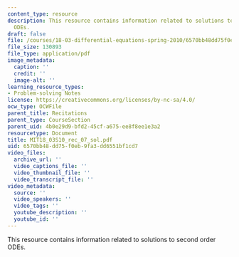 ```yaml
---
content_type: resource
description: This resource contains information related to solutions to second order
  ODEs.
draft: false
file: /courses/18-03-differential-equations-spring-2010/6570bb48dd75f0eb9fa3dd6551bf1cd7_MIT18_03S10_rec_07_sol.pdf
file_size: 130893
file_type: application/pdf
image_metadata:
  caption: ''
  credit: ''
  image-alt: ''
learning_resource_types:
- Problem-solving Notes
license: https://creativecommons.org/licenses/by-nc-sa/4.0/
ocw_type: OCWFile
parent_title: Recitations
parent_type: CourseSection
parent_uid: 4b0e29d9-bfd2-45cf-a675-ee8f8ee1e3a2
resourcetype: Document
title: MIT18_03S10_rec_07_sol.pdf
uid: 6570bb48-dd75-f0eb-9fa3-dd6551bf1cd7
video_files:
  archive_url: ''
  video_captions_file: ''
  video_thumbnail_file: ''
  video_transcript_file: ''
video_metadata:
  source: ''
  video_speakers: ''
  video_tags: ''
  youtube_description: ''
  youtube_id: ''
---
```

This resource contains information related to solutions to second order ODEs.
